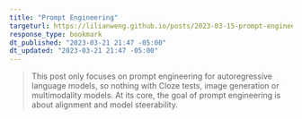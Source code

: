 ```yaml
---
title: "Prompt Engineering"
targeturl: https://lilianweng.github.io/posts/2023-03-15-prompt-engineering/ 
response_type: bookmark
dt_published: "2023-03-21 21:47 -05:00"
dt_updated: "2023-03-21 21:47 -05:00"
---
```


> This post only focuses on prompt engineering for autoregressive language models, so nothing with Cloze tests, image generation or multimodality models. At its core, the goal of prompt engineering is about alignment and model steerability.
